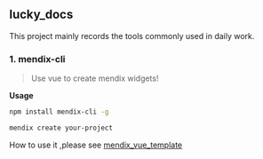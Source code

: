 ## lucky_docs

This project mainly records the tools commonly used in daily work.

### 1. mendix-cli

> Use vue to create mendix widgets!

**Usage**

```bash
npm install mendix-cli -g

mendix create your-project
```

How to use it ,please see [mendix_vue_template](https://github.com/MrGaoGang/mendix_vue_template)